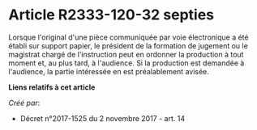 # Article R2333-120-32 septies

Lorsque l'original d'une pièce communiquée par voie électronique a été établi sur support papier, le président de la
formation de jugement ou le magistrat chargé de l'instruction peut en ordonner la production à tout moment et, au plus tard,
à l'audience. Si la production est demandée à l'audience, la partie intéressée en est préalablement avisée.

**Liens relatifs à cet article**

_Créé par_:

  - Décret n°2017-1525 du 2 novembre 2017 - art. 14

